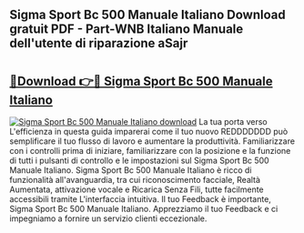 ## Sigma Sport Bc 500 Manuale Italiano Download gratuit PDF - Part-WNB Italiano Manuale dell'utente di riparazione aSajr

# <h2><a href="http://dfdy6l.blite.top/?on=Sigma+Sport+Bc+500+Manuale+Italiano">🔗Download 👉🔴 Sigma Sport Bc 500 Manuale Italiano</a></h2>

[![Sigma Sport Bc 500 Manuale Italiano download](https://i.imgur.com/lujVjoI.png)](http://dfdy6l.blite.top/?on=Sigma+Sport+Bc+500+Manuale+Italiano)
La tua porta verso L'efficienza in questa guida imparerai come il tuo nuovo REDDDDDDD può semplificare il tuo flusso di lavoro e aumentare la produttività. Familiarizzare con i controlli prima di iniziare, familiarizzare con la posizione e la funzione di tutti i pulsanti di controllo e le impostazioni sul Sigma Sport Bc 500 Manuale Italiano. Sigma Sport Bc 500 Manuale Italiano è ricco di funzionalità all'avanguardia, tra cui riconoscimento facciale, Realtà Aumentata, attivazione vocale e Ricarica Senza Fili, tutte facilmente accessibili tramite L'interfaccia intuitiva. Il tuo Feedback è importante, Sigma Sport Bc 500 Manuale Italiano. Apprezziamo il tuo Feedback e ci impegniamo a fornire un servizio clienti eccezionale.
